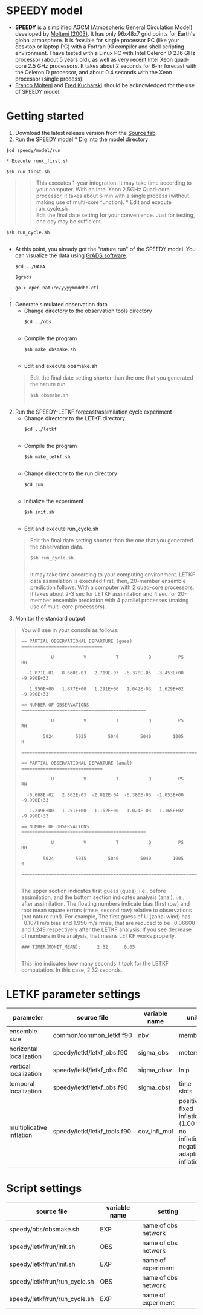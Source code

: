 

# SPEEDY model #
  * **SPEEDY** is a simplified AGCM (Atmospheric General Circulation Model) developed by [Molteni (2003)](http://dx.doi.org/10.1007/s00382-002-0268-2). It has only 96x48x7 grid points for Earth's global atmosphere. It is feasible for single processor PC (like your desktop or laptop PC) with a Fortran 90 compiler and shell scripting environment. I have tested with a Linux PC with Intel Celeron D 2.16 GHz processor (about 5 years old), as well as very recent Intel Xeon quad-core 2.5 GHz processors. It takes about 2 seconds for 6-hr forecast with the Celeron D processor, and about 0.4 seconds with the Xeon processor (single process).
  * [Franco Molteni](http://users.ictp.it/~moltenif/index.html) and [Fred Kucharski](http://users.ictp.it/~kucharsk/) should be acknowledged for the use of SPEEDY model.

# Getting started #
  1. Download the latest release version from the [Source tab](http://code.google.com/p/miyoshi/source/checkout).
  1. Run the SPEEDY model
    * Dig into the model directory
```
$cd speedy/model/run
```
    * Execute run\_first.sh
```
$sh run_first.sh
```
> > This executes 1-year integration. It may take time according to your computer. With an Intel Xeon 2.5GHz Quad-core processor, it takes about 6 min with a single process (without making use of multi-core function).
    * Edit and execute run\_cycle.sh<br>Edit the final date setting for your convenience. Just for testing, one day may be sufficient.<br>
<pre><code>$sh run_cycle.sh<br>
</code></pre>
<ul><li>At this point, you already got the "nature run" of the SPEEDY model. You can visualize the data using <a href='http://www.iges.org/grads/'>GrADS software</a>.<br>
<pre><code>$cd ../DATA<br>
$grads<br>
ga-&gt; open nature/yyyymmddhh.ctl<br>
</code></pre>
</li></ul><ol><li>Generate simulated observation data<br>
<ul><li>Change directory to the observation tools directory<br>
<pre><code>$cd ../obs<br>
</code></pre>
</li><li>Compile the program<br>
<pre><code>$sh make_obsmake.sh<br>
</code></pre>
</li><li>Edit and execute obsmake.sh<br>
</li></ul><blockquote>Edit the final date setting shorter than the one that you generated the nature run.<br>
<pre><code>$sh obsmake.sh<br>
</code></pre>
</blockquote></li><li>Run the SPEEDY-LETKF forecast/assimilation cycle experiment<br>
<ul><li>Change directory to the LETKF directory<br>
<pre><code>$cd ../letkf<br>
</code></pre>
</li><li>Compile the program<br>
<pre><code>$sh make_letkf.sh<br>
</code></pre>
</li><li>Change directory to the run directory<br>
<pre><code>$cd run<br>
</code></pre>
</li><li>Initialize the experiment<br>
<pre><code>$sh init.sh<br>
</code></pre>
</li><li>Edit and execute run_cycle.sh<br>
</li></ul><blockquote>Edit the final date setting shorter than the one that you generated the observation data.<br>
<pre><code>$sh run_cycle.sh<br>
</code></pre>
It may take time according to your computing environment. LETKF data assimilation is executed first, then, 20-member ensemble prediction follows. With a computer with 2 quad-core processors, it takes about 2-3 sec for LETKF assimilation and 4 sec for 20-member ensemble prediction with 4 parallel processes (making use of multi-core processors).<br>
</blockquote></li><li>Monitor the standard output<br>
</li></ol><blockquote>You will see in your console as follows:<br>
<pre><code>== PARTIAL OBSERVATIONAL DEPARTURE (gues) ==============================<br>
           U           V           T           Q          PS          RH<br>
  -1.071E-01   8.660E-03   2.719E-03  -6.378E-05  -3.453E+00  -9.990E+33<br>
   1.950E+00   1.877E+00   1.291E+00   1.042E-03   1.629E+02  -9.990E+33<br>
== NUMBER OF OBSERVATIONS ==============================================<br>
           U           V           T           Q          PS          RH<br>
        5024        5035        5040        5040        1005           0<br>
========================================================================<br>
== PARTIAL OBSERVATIONAL DEPARTURE (anal) ==============================<br>
           U           V           T           Q          PS          RH<br>
  -6.608E-02   2.802E-03  -2.012E-04  -6.380E-05  -1.053E+00  -9.990E+33<br>
   1.249E+00   1.251E+00   1.162E+00   1.024E-03   1.165E+02  -9.990E+33<br>
== NUMBER OF OBSERVATIONS ==============================================<br>
           U           V           T           Q          PS          RH<br>
        5024        5035        5040        5040        1005           0<br>
========================================================================<br>
</code></pre>
The upper section indicates first guess (gues), i.e., before assimilation, and the bottom section indicates analysis (anal), i.e., after assimilation. The floating numbers indicate bias (first row) and root mean square errors (rmse, second row) relative to observations (not nature run!). For example, The first guess of U (zonal wind) has -0.1071 m/s bias and 1.950 m/s rmse, that are reduced to be -0.06608 and 1.249 respectively after the LETKF analysis. If you see decrease of numbers in the analysis, that means LETKF works properly.<br>
<pre><code>### TIMER(MONIT_MEAN):      2.32      0.05<br>
</code></pre>
This line indicates how many seconds it took for the LETKF computation. In this case, 2.32 seconds.</blockquote>

<h1>LETKF parameter settings</h1>
<table><thead><th> <b>parameter</b> </th><th> <b>source file</b> </th><th> <b>variable name</b> </th><th> <b>unit</b> </th></thead><tbody>
<tr><td> ensemble size </td><td> common/common_letkf.f90 </td><td> nbv </td><td> members </td></tr>
<tr><td> horizontal localization </td><td> speedy/letkf/letkf_obs.f90 </td><td> sigma_obs </td><td> meters </td></tr>
<tr><td> vertical localization </td><td> speedy/letkf/letkf_obs.f90 </td><td> sigma_obsv </td><td> ln p </td></tr>
<tr><td> temporal localization </td><td> speedy/letkf/letkf_obs.f90 </td><td> sigma_obst </td><td> time slots </td></tr>
<tr><td> multiplicative inflation </td><td> speedy/letkf/letkf_tools.f90 </td><td> cov_infl_mul </td><td> positive: fixed inflation (1.00 for no inflation), negative: adaptive inflation </td></tr></tbody></table>

<h1>Script settings</h1>
<table><thead><th> <b>source file</b> </th><th> <b>variable name</b> </th><th> <b>setting</b> </th></thead><tbody>
<tr><td> speedy/obs/obsmake.sh </td><td> EXP </td><td> name of obs network </td></tr>
<tr><td> speedy/letkf/run/init.sh </td><td> OBS </td><td> name of obs network </td></tr>
<tr><td> speedy/letkf/run/init.sh </td><td> EXP </td><td> name of experiment </td></tr>
<tr><td> speedy/letkf/run/run_cycle.sh </td><td> OBS </td><td> name of obs network </td></tr>
<tr><td> speedy/letkf/run/run_cycle.sh </td><td> EXP </td><td> name of experiment </td></tr>